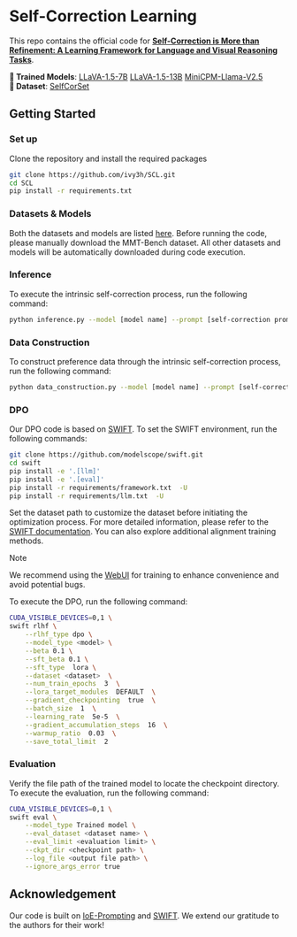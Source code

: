 # Self-Correction Learning

This repo contains the official code for [**Self-Correction is More than Refinement: A Learning Framework for Language and Visual Reasoning Tasks**](https://arxiv.org/abs/2410.04055).  

**🌟 Trained Models**: [LLaVA-1.5-7B](https://huggingface.co/JiayiHe/SCL_LLaVA-1.5-7b) [LLaVA-1.5-13B](https://huggingface.co/JiayiHe/SCL_LLaVA-1.5-13b) [MiniCPM-Llama-V2.5](https://huggingface.co/JiayiHe/SCL_MiniCPM_Llama_V2.5)  
**🤗 Dataset**: [SelfCorSet](https://huggingface.co/datasets/JiayiHe/SELFCORSET)

## Getting Started

### Set up

Clone the repository and install the required packages  
```bash
git clone https://github.com/ivy3h/SCL.git
cd SCL
pip install -r requirements.txt
```

### Datasets & Models
Both the datasets and models are listed [here](guidance.md). Before running the code, please manually download the MMT-Bench dataset. All other datasets and models will be automatically downloaded during code execution.


### Inference 
To execute the intrinsic self-correction process, run the following command:
```bash
python inference.py --model [model name] --prompt [self-correction prompt] --dataset [evaluation dataset] --num_test [number of tasks]
```

### Data Construction
To construct preference data through the intrinsic self-correction process, run the following command:
```bash
python data_construction.py --model [model name] --prompt [self-correction prompt] --dataset [construction dataset]
```


### DPO
Our DPO code is based on [SWIFT](https://github.com/modelscope/ms-swift). To set the SWIFT environment, run the following commands:
```bash
git clone https://github.com/modelscope/swift.git
cd swift
pip install -e '.[llm]'
pip install -e '.[eval]'
pip install -r requirements/framework.txt  -U
pip install -r requirements/llm.txt  -U
```

Set the dataset path to customize the dataset before initiating the optimization process. For more detailed information, please refer to the [SWIFT documentation](https://swift.readthedocs.io/en/latest/index.html). You can also explore additional alignment training methods.
> [!NOTE]  
> We recommend using the [WebUI](https://swift.readthedocs.io/en/latest/GetStarted/Web-ui.html) for training to enhance convenience and avoid potential bugs.

To execute the DPO, run the following command:
```bash
CUDA_VISIBLE_DEVICES=0,1 \
swift rlhf \
    --rlhf_type dpo \
    --model_type <model> \
    --beta 0.1 \
    --sft_beta 0.1 \
    --sft_type  lora \
    --dataset <dataset>  \
    --num_train_epochs  3  \
    --lora_target_modules  DEFAULT  \
    --gradient_checkpointing  true  \
    --batch_size  1  \
    --learning_rate  5e-5  \
    --gradient_accumulation_steps  16  \
    --warmup_ratio  0.03  \
    --save_total_limit  2
```

### Evaluation

Verify the file path of the trained model to locate the checkpoint directory. To execute the evaluation, run the following command:
```bash
CUDA_VISIBLE_DEVICES=0,1 \
swift eval \
    --model_type Trained model \
    --eval_dataset <dataset name> \
    --eval_limit <evaluation limit> \
    --ckpt_dir <checkpoint path> \
    --log_file <output file path> \
    --ignore_args_error true
```

## Acknowledgement
Our code is built on [IoE-Prompting](https://github.com/MBZUAI-CLeaR/IoE-Prompting) and [SWIFT](https://github.com/modelscope/ms-swift). We extend our gratitude to the authors for their work!
